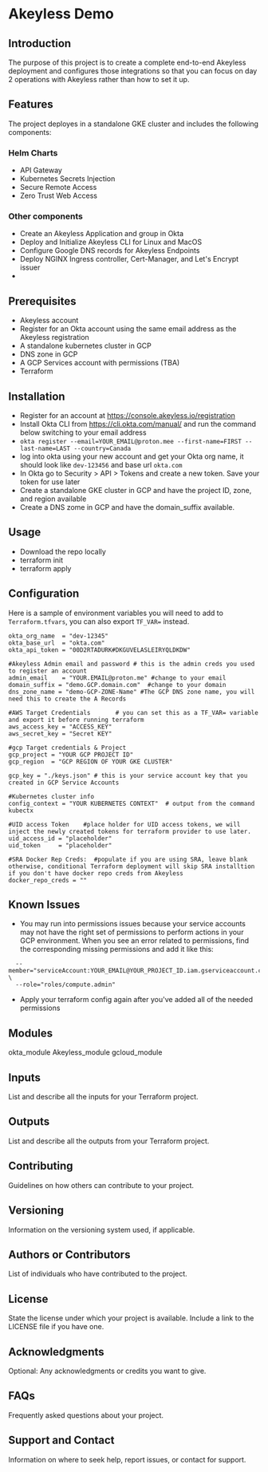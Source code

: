 # Akeyless Demo

## Introduction
The purpose of this project is to create a complete end-to-end Akeyless deployment and configures those integrations so that you can focus on day 2 operations with Akeyless rather than how to set it up.

## Features
The project deployes in a standalone GKE cluster and includes the following components:

### Helm Charts
- API Gateway
- Kubernetes Secrets Injection
- Secure Remote Access
- Zero Trust Web Access

### Other components
- Create an Akeyless Application and group in Okta
- Deploy and Initialize Akeyless CLI for Linux and MacOS
- Configure Google DNS records for Akeyless Endpoints
- Deploy NGINX Ingress controller, Cert-Manager, and Let's Encrypt issuer
- 

## Prerequisites
- Akeyless account
- Register for an Okta account using the same email address as the Akeyless registration 
- A standalone kubernetes cluster in GCP
- DNS zone in GCP
- A GCP Services account with permissions (TBA)
- Terraform

## Installation
- Register for an account at https://console.akeyless.io/registration
- Install Okta CLI from https://cli.okta.com/manual/ and run the command below switching to your email address
- ```okta register --email=YOUR_EMAIL@proton.mee --first-name=FIRST --last-name=LAST --country=Canada```
- log into okta using your new account and get your Okta org name, it should look like `dev-123456` and base url `okta.com`
- In Okta go to Security > API > Tokens and create a new token.  Save your token for use later
- Create a standalone GKE cluster in GCP and have the project ID, zone, and region available
- Create a DNS zome in GCP and have the domain_suffix available.

## Usage
- Download the repo locally
- terraform init
- terraform apply

## Configuration
Here is a sample of environment variables you will need to add to `Terraform.tfvars`, you can also export `TF_VAR=` instead.
```#Okta sensitive information
okta_org_name  = "dev-12345"
okta_base_url  = "okta.com"
okta_api_token = "00D2RTADURK#DKGUVELASLEIRYQLDKDW"

#Akeyless Admin email and password # this is the admin creds you used to register an account
admin_email    = "YOUR.EMAIL@proton.me" #change to your email
domain_suffix = "demo.GCP.domain.com"  #change to your domain
dns_zone_name = "demo-GCP-ZONE-Name" #The GCP DNS zone name, you will need this to create the A Records

#AWS Target Credentials       # you can set this as a TF_VAR= variable and export it before running terraform
aws_access_key = "ACCESS_KEY"
aws_secret_key = "Secret KEY"

#gcp Target credentials & Project
gcp_project = "YOUR GCP PROJECT ID"
gcp_region  = "GCP REGION OF YOUR GKE CLUSTER"

gcp_key = "./keys.json" # this is your service account key that you created in GCP Service Accounts

#Kubernetes cluster info
config_context = "YOUR KUBERNETES CONTEXT"  # output from the command kubectx

#UID access Token    #place holder for UID access tokens, we will inject the newly created tokens for terraform provider to use later.
uid_access_id = "placeholder"
uid_token     = "placeholder"

#SRA Docker Rep Creds:  #populate if you are using SRA, leave blank otherwise, conditional Terraform deployment will skip SRA installtion if you don't have docker repo creds from Akeyless
docker_repo_creds = ""
  ```

## Known Issues
- You may run into permissions issues because your service accounts may not have the right set of permissions to perform actions in your GCP environment.  When you see an error related to permissions, find the corresponding missing permissions and add it like this:

```gcloud projects add-iam-policy-binding YOUR_PROJECT_ID \
  --member="serviceAccount:YOUR_EMAIL@YOUR_PROJECT_ID.iam.gserviceaccount.com" \
  --role="roles/compute.admin"
```
- Apply your terraform config again after you've added all of the needed permissions
   
## Modules
okta_module
Akeyless_module
gcloud_module

## Inputs
List and describe all the inputs for your Terraform project.

## Outputs
List and describe all the outputs from your Terraform project.

## Contributing
Guidelines on how others can contribute to your project.

## Versioning
Information on the versioning system used, if applicable.

## Authors or Contributors
List of individuals who have contributed to the project.

## License
State the license under which your project is available. Include a link to the LICENSE file if you have one.

## Acknowledgments
Optional: Any acknowledgments or credits you want to give.

## FAQs
Frequently asked questions about your project.

## Support and Contact
Information on where to seek help, report issues, or contact for support.
